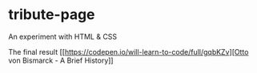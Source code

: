 # tribute-page
An experiment with HTML &amp; CSS

The final result [[https://codepen.io/will-learn-to-code/full/gqbKZv][Otto von Bismarck - A Brief History]]
